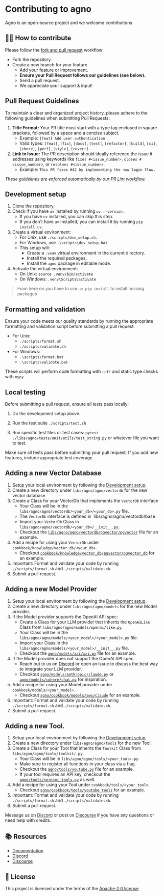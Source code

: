 # Contributing to agno

Agno is an open-source project and we welcome contributions.

## 👩‍💻 How to contribute

Please follow the [fork and pull request](https://docs.github.com/en/get-started/quickstart/contributing-to-projects) workflow:

- Fork the repository.
- Create a new branch for your feature.
  - Add your feature or improvement.
  - **Ensure your Pull Request follows our guidelines (see below).**
  - Send a pull request.
  - We appreciate your support & input!

## Pull Request Guidelines

To maintain a clear and organized project history, please adhere to the following guidelines when submitting Pull Requests:

1.  **Title Format:** Your PR title must start with a type tag enclosed in square brackets, followed by a space and a concise subject.
    - Example: `[feat] Add user authentication`
    - Valid types: `[feat]`, `[fix]`, `[docs]`, `[test]`, `[refactor]`, `[build]`, `[ci]`, `[chore]`, `[perf]`, `[style]`, `[revert]`.
2.  **Link to Issue:** The PR description should ideally reference the issue it addresses using keywords like `fixes #<issue_number>`, `closes #<issue_number>`, or `resolves #<issue_number>`.
    - Example: `This PR fixes #42 by implementing the new login flow.`

_These guidelines are enforced automatically by our [PR Lint workflow](.github/workflows/pr-lint.yml)._

## Development setup

1. Clone the repository.
2. Check if you have `uv` installed by running `uv --version`.
   - If you have `uv` installed, you can skip this step.
   - If you don't have `uv` installed, you can install it by running `pip install uv`.
3. Create a virtual environment:
   - For Unix, use `./scripts/dev_setup.sh`.
   - For Windows, use `.\scripts\dev_setup.bat`.
   - This setup will:
     - Create a `.venv` virtual environment in the current directory.
     - Install the required packages.
     - Install the `agno` package in editable mode.
4. Activate the virtual environment:
   - On Unix: `source .venv/bin/activate`
   - On Windows: `.venv\Scripts\activate`

> From here on you have to use `uv pip install` to install missing packages

## Formatting and validation

Ensure your code meets our quality standards by running the appropriate formatting and validation script before submitting a pull request:

- For Unix:
  - `./scripts/format.sh`
  - `./scripts/validate.sh`
- For Windows:
  - `.\scripts\format.bat`
  - `.\scripts\validate.bat`

These scripts will perform code formatting with `ruff` and static type checks with `mypy`.

## Local testing

Before submitting a pull request, ensure all tests pass locally:

1. Do the development setup above.

2. Run the test suite `./scripts/test.sh`

3. Run specific test files or test cases: `pytest ./libs/agno/tests/unit/utils/test_string.py` or whatever file you want to test.

Make sure all tests pass before submitting your pull request. If you add new features, include appropriate test coverage.

## Adding a new Vector Database

1. Setup your local environment by following the [Development setup](#development-setup).
2. Create a new directory under `libs/agno/agno/vectordb` for the new vector database.
3. Create a Class for your VectorDb that implements the `VectorDb` interface
   - Your Class will be in the `libs/agno/agno/vectordb/<your_db>/<your_db>.py` file.
   - The `VectorDb` interface is defined in `libs/agno/agno/vectordb/base
   - Import your `VectorDb` Class in `libs/agno/agno/vectordb/<your_db>/__init__.py`.
   - Checkout the [`libs/agno/agno/vectordb/pgvector/pgvector`](https://github.com/agno-agi/agno/blob/main/libs/agno/agno/vectordb/pgvector/pgvector.py) file for an example.
4. Add a recipe for using your `VectorDb` under `cookbook/knowledge/vector_db/<your_db>`.
   - Checkout [`cookbook/knowledge/vector_db/pgvector/pgvector_db`](https://github.com/agno-agi/agno/blob/main/cookbook/knowledge/vector_db/pgvector/pgvector_db.py) for an example.
5. Important: Format and validate your code by running `./scripts/format.sh` and `./scripts/validate.sh`.
6. Submit a pull request.

## Adding a new Model Provider

1. Setup your local environment by following the [Development setup](#development-setup).
2. Create a new directory under `libs/agno/agno/models` for the new Model provider.
3. If the Model provider supports the OpenAI API spec:
   - Create a Class for your LLM provider that inherits the `OpenAILike` Class from `libs/agno/agno/models/openai/like.py`.
   - Your Class will be in the `libs/agno/agno/models/<your_model>/<your_model>.py` file.
   - Import your Class in the `libs/agno/agno/models/<your_model>/__init__.py` file.
   - Checkout the [`agno/models/xai/xai.py`](https://github.com/agno-agi/agno/blob/main/libs/agno/agno/models/together/together.py) file for an example.
4. If the Model provider does not support the OpenAI API spec:
   - Reach out to us on [Discord](https://discord.gg/4MtYHHrgA8) or open an issue to discuss the best way to integrate your LLM provider.
   - Checkout [`agno/models/anthropic/claude.py`](https://github.com/agno-agi/agno/blob/main/libs/agno/agno/models/anthropic/claude.py) or [`agno/models/cohere/chat.py`](https://github.com/agno-agi/agno/blob/main/libs/agno/agno/models/cohere/chat.py) for inspiration.
5. Add a recipe for using your Model provider under `cookbook/models/<your_model>`.
   - Checkout [`agno/cookbook/models/aws/claude`](https://github.com/agno-agi/agno/tree/main/cookbook/models/aws/claude) for an example.
6. Important: Format and validate your code by running `./scripts/format.sh` and `./scripts/validate.sh`.
7. Submit a pull request.

## Adding a new Tool.

1. Setup your local environment by following the [Development setup](#development-setup).
2. Create a new directory under `libs/agno/agno/tools` for the new Tool.
3. Create a Class for your Tool that inherits the `Toolkit` Class from `libs/agno/agno/tools/toolkit/.py`.
   - Your Class will be in `libs/agno/agno/tools/<your_tool>.py`.
   - Make sure to register all functions in your class via a flag.
   - Checkout the [`agno/tools/youtube.py`](https://github.com/agno-agi/agno/blob/main/libs/agno/agno/tools/youtube.py) file for an example.
   - If your tool requires an API key, checkout the [`agno/tools/serpapi_tools.py`](https://github.com/agno-agi/agno/blob/main/libs/agno/agno/tools/serpapi_tools.py) as well.
4. Add a recipe for using your Tool under `cookbook/tools/<your_tool>`.
   - Checkout [`agno/cookbook/tools/youtube_tools`](https://github.com/agno-agi/agno/blob/main/cookbook/tools/youtube_tools.py) for an example.
5. Important: Format and validate your code by running `./scripts/format.sh` and `./scripts/validate.sh`.
6. Submit a pull request.

Message us on [Discord](https://discord.gg/4MtYHHrgA8) or post on [Discourse](https://community.agno.com/) if you have any questions or need help with credits.

## 📚 Resources

- <a href="https://docs.agno.com/introduction" target="_blank" rel="noopener noreferrer">Documentation</a>
- <a href="https://discord.gg/4MtYHHrgA8" target="_blank" rel="noopener noreferrer">Discord</a>
- <a href="https://community.agno.com/" target="_blank" rel="noopener noreferrer">Discourse</a>

## 📝 License

This project is licensed under the terms of the [Apache-2.0 license](/LICENSE)
